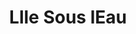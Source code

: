 ---
artist: 'Vague Imaginaires'
title: 'Llle Sous lEau'
apple_link: 'https://music.apple.com/us/album/l%C3%AEle-sous-leau-ep/1514670258'
link: 'https://www.dropbox.com/s/8zhmpbbag1jk92t/VagueImaginaires.zip?dl=1'
content: ""
new_image: ../assets/FFWD/190945.jpg
published_date: '2020-07-15T14:57:25.000Z'
---